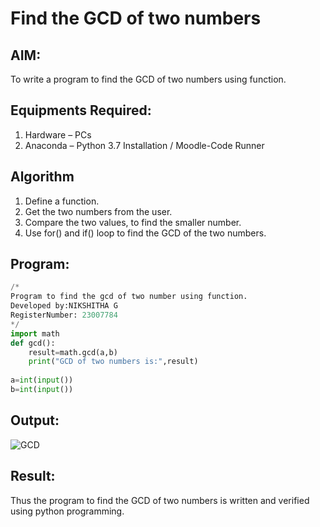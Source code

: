 # Find the GCD of two numbers

## AIM:
To write a program to find the GCD of two numbers using function.

## Equipments Required:
1. Hardware – PCs
2. Anaconda – Python 3.7 Installation / Moodle-Code Runner

## Algorithm
1. Define a function.
2. Get the two numbers from the user.
3. Compare the two values, to find the smaller number.
4. Use for() and if() loop to find the GCD of the two numbers.

## Program:
```PYTHON
/*
Program to find the gcd of two number using function.
Developed by:NIKSHITHA G 
RegisterNumber: 23007784 
*/
import math
def gcd():
    result=math.gcd(a,b)
    print("GCD of two numbers is:",result)
    
a=int(input())
b=int(input())
```

## Output:


![GCD](https://github.com/23007784/GCD-of-two-numbers/assets/139115570/444985f3-09f3-4a37-9863-36c46a7b2e47)

## Result:
Thus the program to find the GCD of two numbers is written and verified using python programming.
